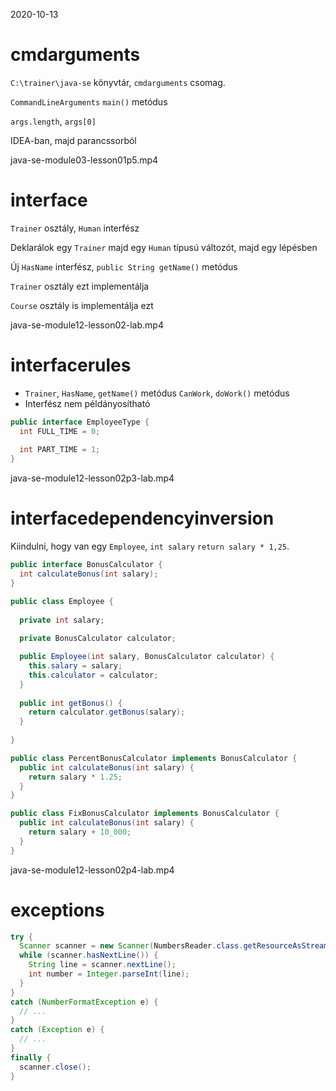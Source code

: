 
2020-10-13

# cmdarguments

`C:\trainer\java-se` könyvtár, `cmdarguments` csomag.

`CommandLineArguments` `main()` metódus

`args.length`, `args[0]`

IDEA-ban, majd parancssorból

java-se-module03-lesson01p5.mp4

# interface

`Trainer` osztály, `Human` interfész

Deklarálok egy `Trainer` majd egy `Human` típusú változót, majd egy lépésben

Új `HasName` interfész, `public String getName()` metódus

`Trainer` osztály ezt implementálja

`Course` osztály is implementálja ezt

java-se-module12-lesson02-lab.mp4

# interfacerules

* `Trainer`, `HasName`, `getName()` metódus `CanWork`, `doWork()` metódus
* Interfész nem példányosítható

```java
public interface EmployeeType {
  int FULL_TIME = 0;
  
  int PART_TIME = 1;
}
```

java-se-module12-lesson02p3-lab.mp4

# interfacedependencyinversion

Kiindulni, hogy van egy `Employee`, `int salary` `return salary * 1,25`.

```java
public interface BonusCalculator {
  int calculateBonus(int salary);
}
```

```java
public class Employee {
  
  private int salary;
  
  private BonusCalculator calculator;

  public Employee(int salary, BonusCalculator calculator) {
    this.salary = salary;
    this.calculator = calculator;
  }
  
  public int getBonus() {
    return calculator.getBonus(salary);
  }    
  
}
```

```java
public class PercentBonusCalculator implements BonusCalculator {
  public int calculateBonus(int salary) {
    return salary * 1.25;
  }
}
```

```java
public class FixBonusCalculator implements BonusCalculator {
  public int calculateBonus(int salary) {
    return salary + 10_000;
  }
}
```

java-se-module12-lesson02p4-lab.mp4

# exceptions

```java
try {
  Scanner scanner = new Scanner(NumbersReader.class.getResourceAsStream("numbers.csv"));
  while (scanner.hasNextLine()) {
    String line = scanner.nextLine();
    int number = Integer.parseInt(line);
  }
}
catch (NumberFormatException e) {
  // ...
}
catch (Exception e) {
  // ...
}
finally {
  scanner.close();
}
```
